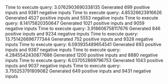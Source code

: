 Time to execute query: 3.0762903690338135
Generated 699 positive inputs and 9381 negative inputs
Time to execute query: 4.85326623916626
Generated 4527 positive inputs and 5553 negative inputs
Time to execute query: 8.14175820350647
Generated 1021 positive inputs and 9059 negative inputs
Time to execute query: 3.918606758117676
Generated 846 positive inputs and 9234 negative inputs
Time to execute query: 13.751426696777344
Generated 752 positive inputs and 9328 negative inputs
Time to execute query: 6.093935489654541
Generated 693 positive inputs and 9387 negative inputs
Time to execute query: 4.2845542430877686
Generated 1200 positive inputs and 8880 negative inputs
Time to execute query: 6.037052869796753
Generated 1043 positive inputs and 9037 negative inputs
Time to execute query: 3.755253791809082
Generated 649 positive inputs and 9431 negative inputs